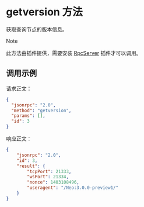 # getversion 方法

获取查询节点的版本信息。
> [!Note]
>
> 此方法由插件提供，需要安装 [RpcServer](https://github.com/neo-project/neo-modules/releases) 插件才可以调用。

## 调用示例

请求正文：

```json
{
  "jsonrpc": "2.0",
  "method": "getversion",
  "params": [],
  "id": 3
}
```

响应正文：

```json
{
    "jsonrpc": "2.0",
    "id": 3,
    "result": {
        "tcpPort": 21333,
        "wsPort": 21334,
        "nonce": 1403108496,
        "useragent": "/Neo:3.0.0-preview1/"
    }
}
```

